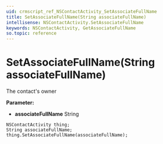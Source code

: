 ```yaml
---
uid: crmscript_ref_NSContactActivity_SetAssociateFullName
title: SetAssociateFullName(String associateFullName)
intellisense: NSContactActivity.SetAssociateFullName
keywords: NSContactActivity, GetAssociateFullName
so.topic: reference
---
```


# SetAssociateFullName(String associateFullName)

The contact's owner

**Parameter:** 
* **associateFullName** String

```crmscript
NSContactActivity thing;
String associateFullName;
thing.SetAssociateFullName(associateFullName);
```

